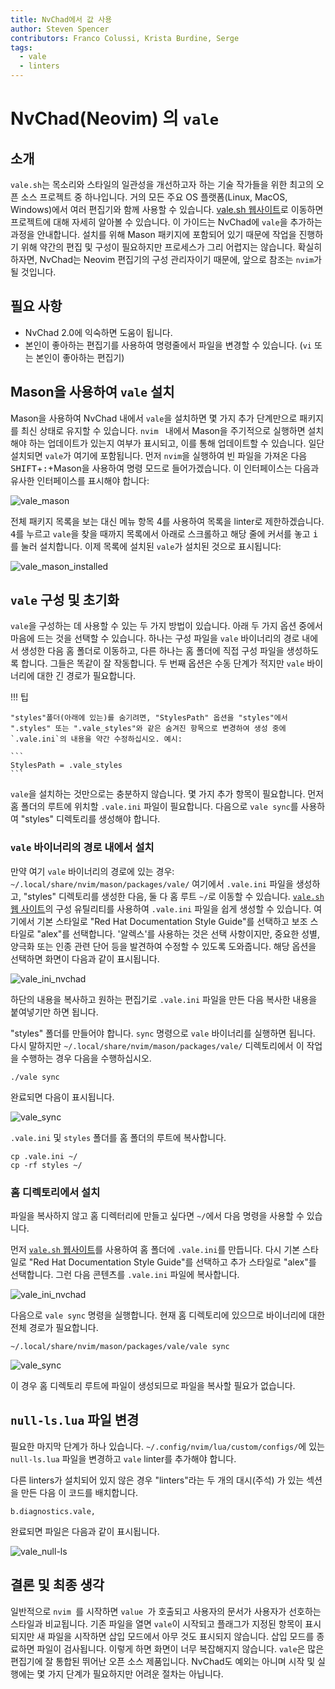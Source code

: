 ```yaml
---
title: NvChad에서 값 사용
author: Steven Spencer
contributors: Franco Colussi, Krista Burdine, Serge
tags:
  - vale
  - linters
---
```


# NvChad(Neovim) 의 `vale`

## 소개

`vale.sh`는 목소리와 스타일의 일관성을 개선하고자 하는 기술 작가들을 위한 최고의 오픈 소스 프로젝트 중 하나입니다. 거의 모든 주요 OS 플랫폼(Linux, MacOS, Windows)에서 여러 편집기와 함께 사용할 수 있습니다. [vale.sh 웹사이트](https://vale.sh/)로 이동하면 프로젝트에 대해 자세히 알아볼 수 있습니다. 이 가이드는 NvChad에 `vale`을 추가하는 과정을 안내합니다. 설치를 위해 Mason 패키지에 포함되어 있기 때문에 작업을 진행하기 위해 약간의 편집 및 구성이 필요하지만 프로세스가 그리 어렵지는 않습니다. 확실히 하자면, NvChad는 Neovim 편집기의 구성 관리자이기 때문에, 앞으로 참조는 `nvim`가 될 것입니다.

## 필요 사항

* NvChad 2.0에 익숙하면 도움이 됩니다.
* 본인이 좋아하는 편집기를 사용하여 명령줄에서 파일을 변경할 수 있습니다. (`vi` 또는 본인이 좋아하는 편집기)

## Mason을 사용하여 `vale` 설치

Mason을 사용하여 NvChad 내에서 `vale`을 설치하면 몇 가지 추가 단계만으로 패키지를 최신 상태로 유지할 수 있습니다. `nvim ` 내에서 Mason을 주기적으로 실행하면 설치해야 하는 업데이트가 있는지 여부가 표시되고, 이를 통해 업데이트할 수 있습니다. 일단 설치되면 `vale`가 여기에 포함됩니다. 먼저 `nvim`을 실행하여 빈 파일을 가져온 다음 <kbd>SHIFT</kbd>+<kbd>:</kbd>+Mason을 사용하여 명령 모드로 들어가겠습니다. 이 인터페이스는 다음과 유사한 인터페이스를 표시해야 합니다:

![vale_mason](images/vale_mason.png)

전체 패키지 목록을 보는 대신 메뉴 항목 4를 사용하여 목록을 linter로 제한하겠습니다. <kbd>4</kbd>를 누르고 `vale`을 찾을 때까지 목록에서 아래로 스크롤하고 해당 줄에 커서를 놓고 <kbd>i</kbd>를 눌러 설치합니다. 이제 목록에 설치된 `vale`가 설치된 것으로 표시됩니다:

![vale_mason_installed](images/vale_mason_installed.png)

## `vale` 구성 및 초기화

`vale`을 구성하는 데 사용할 수 있는 두 가지 방법이 있습니다. 아래 두 가지 옵션 중에서 마음에 드는 것을 선택할 수 있습니다. 하나는 구성 파일을 `vale` 바이너리의 경로 내에서 생성한 다음 홈 폴더로 이동하고, 다른 하나는 홈 폴더에 직접 구성 파일을 생성하도록 합니다. 그들은 똑같이 잘 작동합니다. 두 번째 옵션은 수동 단계가 적지만 `vale` 바이너리에 대한 긴 경로가 필요합니다.

!!! 팁

    "styles"폴더(아래에 있는)를 숨기려면, "StylesPath" 옵션을 "styles"에서 ".styles" 또는 ".vale_styles"와 같은 숨겨진 항목으로 변경하여 생성 중에 `.vale.ini`의 내용을 약간 수정하십시오. 예시:

    ```
    StylesPath = .vale_styles
    ```

`vale`을 설치하는 것만으로는 충분하지 않습니다. 몇 가지 추가 항목이 필요합니다. 먼저 홈 폴더의 루트에 위치할 `.vale.ini` 파일이 필요합니다. 다음으로 `vale sync`를 사용하여 "styles" 디렉토리를 생성해야 합니다.

### `vale` 바이너리의 경로 내에서 설치

만약 여기 `vale` 바이너리의 경로에 있는 경우: `~/.local/share/nvim/mason/packages/vale/` 여기에서 `.vale.ini` 파일을 생성하고, "styles" 디렉토리를 생성한 다음, 둘 다 홈 루트 `~/`로 이동할 수 있습니다. [`vale.sh` 웹 사이트](https://vale.sh/generator)의 구성 유틸리티를 사용하여 `.vale.ini` 파일을 쉽게 생성할 수 있습니다. 여기에서 기본 스타일로 "Red Hat Documentation Style Guide"를 선택하고 보조 스타일로 "alex"를 선택합니다. '알렉스'를 사용하는 것은 선택 사항이지만, 중요한 성별, 양극화 또는 인종 관련 단어 등을 발견하여 수정할 수 있도록 도와줍니다. 해당 옵션을 선택하면 화면이 다음과 같이 표시됩니다.

![vale_ini_nvchad](images/vale_ini_nvchad.png)

하단의 내용을 복사하고 원하는 편집기로 `.vale.ini` 파일을 만든 다음 복사한 내용을 붙여넣기만 하면 됩니다.

"styles" 폴더를 만들어야 합니다. `sync` 명령으로 `vale` 바이너리를 실행하면 됩니다. 다시 말하지만 `~/.local/share/nvim/mason/packages/vale/` 디렉토리에서 이 작업을 수행하는 경우 다음을 수행하십시오.

```
./vale sync
```

완료되면 다음이 표시됩니다.

![vale_sync](images/vale_sync.png)

`.vale.ini` 및 `styles` 폴더를 홈 폴더의 루트에 복사합니다.

```
cp .vale.ini ~/
cp -rf styles ~/
```

### 홈 디렉토리에서 설치

파일을 복사하지 않고 홈 디렉터리에 만들고 싶다면 `~/`에서 다음 명령을 사용할 수 있습니다.

먼저 [`vale.sh` 웹사이트](https://vale.sh/generator)를 사용하여 홈 폴더에 `.vale.ini`를 만듭니다. 다시 기본 스타일로 "Red Hat Documentation Style Guide"를 선택하고 추가 스타일로 "alex"를 선택합니다. 그런 다음 콘텐츠를 `.vale.ini` 파일에 복사합니다.

![vale_ini_nvchad](images/vale_ini_nvchad.png)

다음으로 `vale sync` 명령을 실행합니다. 현재 홈 디렉토리에 있으므로 바이너리에 대한 전체 경로가 필요합니다.

```
~/.local/share/nvim/mason/packages/vale/vale sync
```

![vale_sync](images/vale_sync.png)

이 경우 홈 디렉토리 루트에 파일이 생성되므로 파일을 복사할 필요가 없습니다.


## `null-ls.lua` 파일 변경

필요한 마지막 단계가 하나 있습니다. `~/.config/nvim/lua/custom/configs/`에 있는 `null-ls.lua` 파일을 변경하고 `vale` linter를 추가해야 합니다.

다른 linters가 설치되어 있지 않은 경우 "linters"라는 두 개의 대시(주석) 가 있는 섹션을 만든 다음 이 코드를 배치합니다.

```
b.diagnostics.vale,
```

완료되면 파일은 다음과 같이 표시됩니다.

![vale_null-ls](images/vale_null-ls.png)

## 결론 및 최종 생각

일반적으로 `nvim `를 시작하면 `value `가 호출되고 사용자의 문서가 사용자가 선호하는 스타일과 비교됩니다. 기존 파일을 열면 `vale`이 시작되고 플래그가 지정된 항목이 표시되지만 새 파일을 시작하면 삽입 모드에서 아무 것도 표시되지 않습니다. 삽입 모드를 종료하면 파일이 검사됩니다. 이렇게 하면 화면이 너무 복잡해지지 않습니다. `vale`은 많은 편집기에 잘 통합된 뛰어난 오픈 소스 제품입니다. NvChad도 예외는 아니며 시작 및 실행에는 몇 가지 단계가 필요하지만 어려운 절차는 아닙니다.
